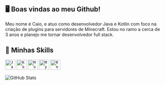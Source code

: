 ## 🖥️ Boas vindas ao meu Github!
Meu nome é Caio, e atuo como desenvolvedor Java e Kotlin com foco na criação de plugins para servidores de Minecraft. Estou no ramo a cerca de 3 anos e planejo me tornar desenvolvedor full stack.

## 🚀 Minhas Skills
<code><img height="32" src="https://raw.githubusercontent.com/jmnote/z-icons/master/svg/java.svg" alt="Java"/></code>
<code><img height="32" src="https://raw.githubusercontent.com/marwin1991/profile-technology-icons/refs/heads/main/icons/kotlin.png" alt="Kotlin"/></code>
<code><img height="32" src="https://raw.githubusercontent.com/marwin1991/profile-technology-icons/refs/heads/main/icons/mongodb.png" alt="MongoDB"/></code>
<code><img height="32" src="https://raw.githubusercontent.com/marwin1991/profile-technology-icons/refs/heads/main/icons/mysql.png" alt="MySQL"/></code>
<code><img height="32" src="https://raw.githubusercontent.com/marwin1991/profile-technology-icons/refs/heads/main/icons/redis.png" alt="Redis"/></code>

![GitHub Stats](https://github-readme-stats.vercel.app/api?username=alwaysdarkk&show_icons=true)
